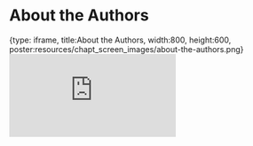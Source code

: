 # About the Authors
 
{type: iframe, title:About the Authors, width:800, height:600, poster:resources/chapt_screen_images/about-the-authors.png}
![](https://hutchdatascience.org/Using_Leanpub/no_toc/about-the-authors.html)
 

 
